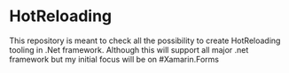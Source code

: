# HotReloading
This repository is meant to check all the possibility to create HotReloading tooling in .Net framework. Although this will support all major .net framework but my initial focus will be on #Xamarin.Forms 
